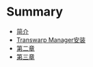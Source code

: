 # Summary

* [简介](README.md)
* [Transwarp Manager安装](chapter1.md)
* [第二章](master/chapter1.md)
* [第三章](master/chapter2.md)

